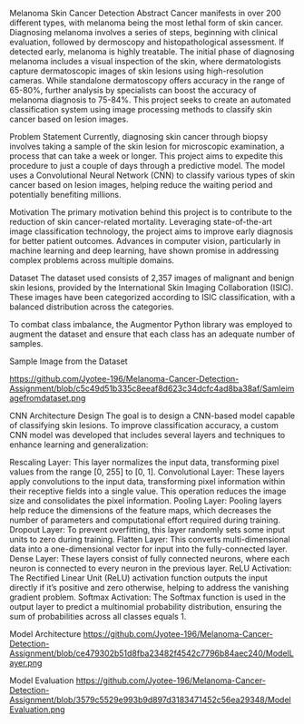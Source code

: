 Melanoma Skin Cancer Detection
Abstract
Cancer manifests in over 200 different types, with melanoma being the most lethal form of skin cancer. Diagnosing melanoma involves a series of steps, beginning with clinical evaluation, followed by dermoscopy and histopathological assessment. If detected early, melanoma is highly treatable. The initial phase of diagnosing melanoma includes a visual inspection of the skin, where dermatologists capture dermatoscopic images of skin lesions using high-resolution cameras. While standalone dermatoscopy offers accuracy in the range of 65-80%, further analysis by specialists can boost the accuracy of melanoma diagnosis to 75-84%. This project seeks to create an automated classification system using image processing methods to classify skin cancer based on lesion images.

Problem Statement
Currently, diagnosing skin cancer through biopsy involves taking a sample of the skin lesion for microscopic examination, a process that can take a week or longer. This project aims to expedite this procedure to just a couple of days through a predictive model. The model uses a Convolutional Neural Network (CNN) to classify various types of skin cancer based on lesion images, helping reduce the waiting period and potentially benefiting millions.

Motivation
The primary motivation behind this project is to contribute to the reduction of skin cancer-related mortality. Leveraging state-of-the-art image classification technology, the project aims to improve early diagnosis for better patient outcomes. Advances in computer vision, particularly in machine learning and deep learning, have shown promise in addressing complex problems across multiple domains.

Dataset
The dataset used consists of 2,357 images of malignant and benign skin lesions, provided by the International Skin Imaging Collaboration (ISIC). These images have been categorized according to ISIC classification, with a balanced distribution across the categories.

To combat class imbalance, the Augmentor Python library was employed to augment the dataset and ensure that each class has an adequate number of samples.

Sample Image from the Dataset

https://github.com/Jyotee-196/Melanoma-Cancer-Detection-Assignment/blob/c5c49d51b335c8eeaf8d623c34dcfc4ad8ba38af/Samleimagefromdataset.png


CNN Architecture Design
The goal is to design a CNN-based model capable of classifying skin lesions. To improve classification accuracy, a custom CNN model was developed that includes several layers and techniques to enhance learning and generalization:

Rescaling Layer: This layer normalizes the input data, transforming pixel values from the range [0, 255] to [0, 1].
Convolutional Layer: These layers apply convolutions to the input data, transforming pixel information within their receptive fields into a single value. This operation reduces the image size and consolidates the pixel information.
Pooling Layer: Pooling layers help reduce the dimensions of the feature maps, which decreases the number of parameters and computational effort required during training.
Dropout Layer: To prevent overfitting, this layer randomly sets some input units to zero during training.
Flatten Layer: This converts multi-dimensional data into a one-dimensional vector for input into the fully-connected layer.
Dense Layer: These layers consist of fully connected neurons, where each neuron is connected to every neuron in the previous layer.
ReLU Activation: The Rectified Linear Unit (ReLU) activation function outputs the input directly if it’s positive and zero otherwise, helping to address the vanishing gradient problem.
Softmax Activation: The Softmax function is used in the output layer to predict a multinomial probability distribution, ensuring the sum of probabilities across all classes equals 1.

Model Architecture
https://github.com/Jyotee-196/Melanoma-Cancer-Detection-Assignment/blob/ce479302b51d8fba23482f4542c7796b84aec240/ModelLayer.png

Model Evaluation
https://github.com/Jyotee-196/Melanoma-Cancer-Detection-Assignment/blob/3579c5529e993b9d897d3183471452c56ea29348/ModelEvaluation.png


